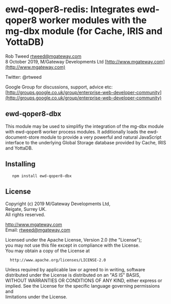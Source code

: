 # ewd-qoper8-redis: Integrates ewd-qoper8 worker modules with the mg-dbx module (for Cache, IRIS and YottaDB)
 
Rob Tweed <rtweed@mgateway.com>  
8 October 2019, M/Gateway Developments Ltd [http://www.mgateway.com](http://www.mgateway.com)  

Twitter: @rtweed

Google Group for discussions, support, advice etc: [http://groups.google.co.uk/group/enterprise-web-developer-community](http://groups.google.co.uk/group/enterprise-web-developer-community)


## ewd-qoper8-dbx

This module may be used to simplifiy the integration of the mg-dbx module with ewd-qoper8 worker process modules. 
It additionally loads the ewd-document-store module to provide a very powerful and natural JavaScript interface to the underlying
Global Storage database provided by Cache, IRIS and YottaDB.

## Installing

       npm install ewd-qoper8-dbx
	   
## License

 Copyright (c) 2019 M/Gateway Developments Ltd,                           
 Reigate, Surrey UK.                                                      
 All rights reserved.                                                     
                                                                           
  http://www.mgateway.com                                                  
  Email: rtweed@mgateway.com                                               
                                                                           
                                                                           
  Licensed under the Apache License, Version 2.0 (the "License");          
  you may not use this file except in compliance with the License.         
  You may obtain a copy of the License at                                  
                                                                           
      http://www.apache.org/licenses/LICENSE-2.0                           
                                                                           
  Unless required by applicable law or agreed to in writing, software      
  distributed under the License is distributed on an "AS IS" BASIS,        
  WITHOUT WARRANTIES OR CONDITIONS OF ANY KIND, either express or implied. 
  See the License for the specific language governing permissions and      
   limitations under the License.      
